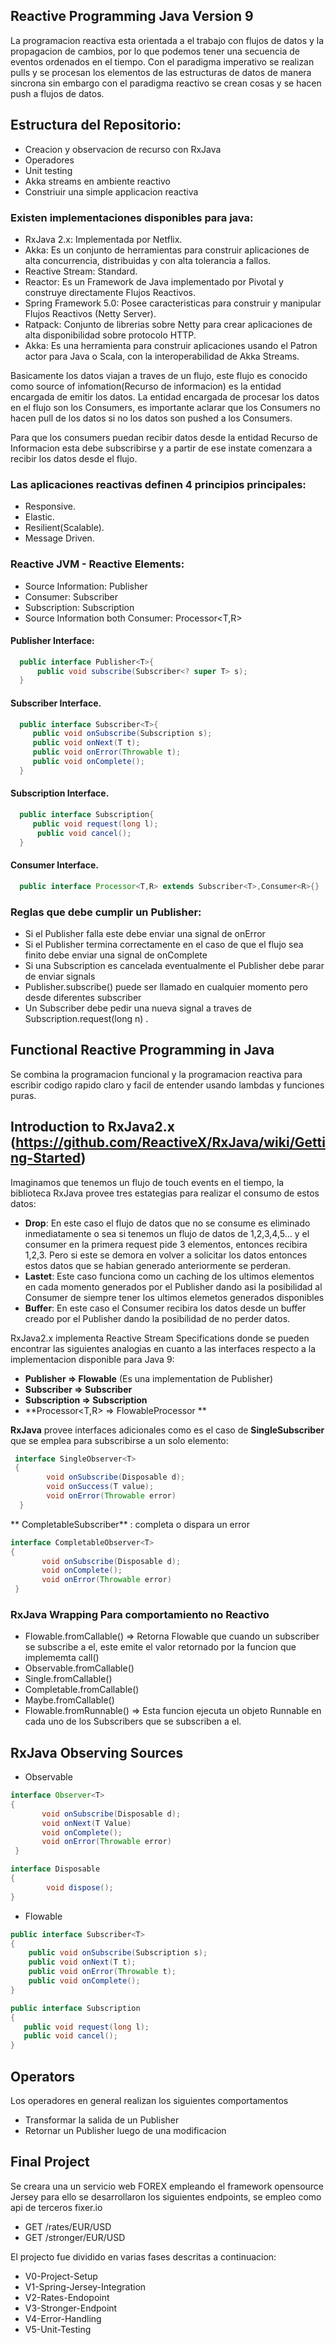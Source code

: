 ## Reactive Programming Java Version 9

La programacion reactiva esta orientada a el trabajo con flujos de datos y la propagacion de cambios, por lo que podemos tener
una secuencia de eventos ordenados en el tiempo. Con el paradigma imperativo se realizan pulls y se procesan los elementos de
las estructuras de datos de manera sincrona sin embargo con el paradigma reactivo se crean cosas y se hacen push a flujos de datos.

## Estructura del Repositorio:
* Creacion y observacion de recurso con  RxJava
* Operadores
* Unit testing
* Akka streams en ambiente reactivo
* Constriuir una simple applicacion reactiva

### Existen implementaciones disponibles para java:
* RxJava 2.x: Implementada por Netflix.
* Akka: Es un conjunto de herramientas para construir aplicaciones de alta concurrencia, distribuidas y con alta tolerancia a
    		fallos.
* Reactive Stream: Standard.
* Reactor: Es un Framework de Java implementado por Pivotal y construye directamente Flujos Reactivos.
* Spring Framework 5.0: Posee caracteristicas para construir y manipular Flujos Reactivos (Netty Server).
*  Ratpack: Conjunto de librerias sobre Netty para crear aplicaciones de alta disponibilidad sobre protocolo HTTP.
* Akka: Es una herramienta para construir aplicaciones usando el Patron actor para Java o Scala, con la interoperabilidad de
    				 Akka Streams.
    
Basicamente los datos viajan a traves de un flujo, este flujo es conocido como source of infomation(Recurso de informacion) es 
la entidad encargada de emitir los datos. La entidad encargada de procesar los datos en el flujo son los Consumers, es importante 
aclarar que los Consumers no hacen pull de los datos si no los datos son pushed a los Consumers.
 
Para que los consumers puedan recibir datos desde la entidad Recurso de Informacion esta debe subscribirse y a partir de ese instate
comenzara a recibir los datos desde el flujo. 
 
    
### Las aplicaciones reactivas definen 4 principios principales:
* Responsive.
* Elastic.
* Resilient(Scalable).
* Message Driven.
  
### Reactive JVM - Reactive Elements:

* Source Information: Publisher<T>
* Consumer: Subscriber<T>
* Subscription: Subscription
* Source Information both Consumer: Processor<T,R>

#### Publisher Interface:
   ```java
     public interface Publisher<T>{
         public void subscribe(Subscriber<? super T> s);
     }
   ```
       

#### Subscriber Interface.
   ```java
     public interface Subscriber<T>{
        public void onSubscribe(Subscription s);
        public void onNext(T t);
        public void onError(Throwable t);
        public void onComplete();
     }
   ```
  

#### Subscription Interface.
   ```java
     public interface Subscription{
        public void request(long l);
       	 public void cancel();
     }
   ```


#### Consumer Interface.
   ```java
     public interface Processor<T,R> extends Subscriber<T>,Consumer<R>{}
   ```
   
### Reglas que debe cumplir un Publisher:
* Si el Publisher falla este debe enviar una signal de onError
* Si el Publisher termina correctamente en el caso de que el flujo sea finito debe enviar una signal de onComplete
* Si una Subscription es cancelada eventualmente el Publisher debe parar de enviar signals
* Publisher.subscribe() puede ser llamado en cualquier momento pero desde diferentes subscriber
* Un Subscriber debe pedir una nueva signal a traves de Subscription.request(long n) .

## Functional Reactive Programming in Java
Se combina la programacion funcional y la programacion reactiva para escribir codigo rapido claro y facil de entender
usando lambdas y funciones puras.

## Introduction to RxJava2.x (https://github.com/ReactiveX/RxJava/wiki/Getting-Started)
Imaginamos que tenemos un flujo de touch events en el tiempo, la biblioteca RxJava provee tres estategias para realizar el consumo de estos datos:

* **Drop**:  En este caso el flujo de datos que no se consume es eliminado inmediatamente o sea si tenemos un flujo de datos de 1,2,3,4,5... y el consumer en la primera request pide 3 elementos, entonces recibira 1,2,3. Pero si este se demora en volver a solicitar los datos entonces estos datos que se habian generado anteriormente se perderan. 
* **Lastet**: Este caso funciona como un caching de los ultimos elementos en cada momento generados por el Publisher dando asi la posibilidad al Consumer de siempre tener los ultimos elemetos generados disponibles
* **Buffer**:  En este caso el Consumer recibira los datos desde un buffer creado por el Publisher dando la posibilidad de no perder datos.

RxJava2.x implementa Reactive Stream Specifications donde se pueden encontrar las siguientes analogias en cuanto a las interfaces respecto a la implementacion disponible para Java 9:

* **Publisher<T> => Flowable<T>** (Es una implementation de Publisher<T>)
* **Subscriber<T> => Subscriber<T>**
* **Subscription  => Subscription**
* **Processor<T,R>  => FlowableProcessor<T> **

**RxJava** provee interfaces adicionales como es el caso de **SingleSubscriber<T>** que se emplea para subscribirse a un solo elemento:
 
```java
 interface SingleObserver<T>
 {
     	void onSubscribe(Disposable d);
     	void onSuccess(T value);
     	void onError(Throwable error)
  }
```
** CompletableSubscriber** : completa o dispara un error
 
 ``` java
 interface CompletableObserver<T>
 {
     	void onSubscribe(Disposable d);
     	void onComplete();
     	void onError(Throwable error)
  }
   ```
### RxJava Wrapping Para comportamiento no Reactivo
* Flowable.fromCallable() => Retorna Flowable que cuando un subscriber se subscribe a el, este emite el valor retornado por la funcion que implememta call()
* Observable.fromCallable()
* Single.fromCallable()
* Completable.fromCallable()
* Maybe.fromCallable()
* Flowable.fromRunnable() => Esta funcion ejecuta un objeto Runnable en cada uno de los Subscribers que se subscriben a el.

## RxJava Observing Sources

* Observable<T>

 ``` java
 interface Observer<T>
 {
     	void onSubscribe(Disposable d);
     	void onNext(T Value)
     	void onComplete();
     	void onError(Throwable error)
  }
  ```
     
 ``` java
 interface Disposable
 {
		 void dispose();
 }
 ```
* Flowable<T>

 ```java
public interface Subscriber<T>
 {
     public void onSubscribe(Subscription s);
     public void onNext(T t);
     public void onError(Throwable t);
     public void onComplete();
 }
```
 ```java
public interface Subscription
{
    public void request(long l);
    public void cancel();
}
```

## Operators
Los operadores en general realizan los siguientes comportamentos
* Transformar la salida de un Publisher
* Retornar un Publisher luego de una modificacion

## Final Project
Se creara una un servicio web FOREX empleando el framework opensource Jersey para ello se desarrollaron los siguientes endpoints, se empleo como api de terceros fixer.io
* GET /rates/EUR/USD
* GET /stronger/EUR/USD

El projecto fue dividido en varias fases descritas a continuacion:

* V0-Project-Setup
* V1-Spring-Jersey-Integration
* V2-Rates-Endopoint
* V3-Stronger-Endpoint
* V4-Error-Handling
* V5-Unit-Testing